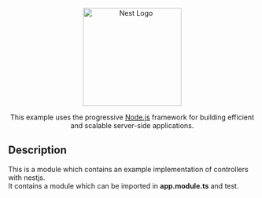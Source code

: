 <p align="center">
  <a href="http://nestjs.com/" target="blank"><img src="https://nestjs.com/img/logo-small.svg" width="200" alt="Nest Logo" /></a>
</p>

[circleci-image]: https://img.shields.io/circleci/build/github/nestjs/nest/master?token=abc123def456
[circleci-url]: https://circleci.com/gh/nestjs/nest

  <p align="center">This example uses the progressive <a href="http://nodejs.org" target="_blank">Node.js</a> framework for building efficient and scalable server-side applications.</p>
    <p align="center">

## Description

This is a module which contains an example implementation of controllers with nestjs.<br/>
It contains a module which can be imported in **app.module.ts** and test.

